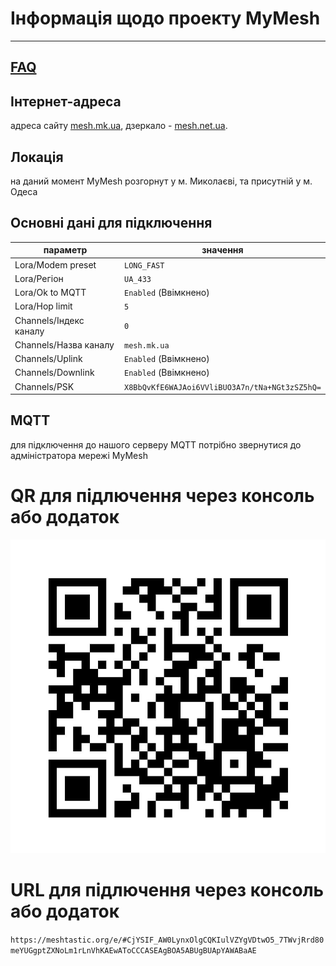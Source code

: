 # Інформація щодо проекту MyMesh
***


## [FAQ](FAQ)

## Інтернет-адреса
адреса сайту [mesh.mk.ua](https://mesh.mk.ua), дзеркало - [mesh.net.ua](https://mesh.net.ua).

## Локація
на даний момент MyMesh розгорнут у м. Миколаєві, та присутній у м. Одеса 

## Основні дані для підключення

| параметр               | значення              |
| ---------------------- | --------------------- |
| Lora/Modem preset      | `LONG_FAST`           |
| Lora/Регіон            | `UA_433`              |
| Lora/Ok to MQTT        | `Enabled` (Ввімкнено) |
| Lora/Hop limit         | `5`                   |
| Channels/Індекс каналу | `0`                   |
| Channels/Назва каналу  | `mesh.mk.ua`          |
| Channels/Uplink        | `Enabled` (Ввімкнено) |
| Channels/Downlink      | `Enabled` (Ввімкнено) |
| Channels/PSK           | `X8BbQvKfE6WAJAoi6VVliBUO3A7n/tNa+NGt3zSZ5hQ=` |

## MQTT
для підключення до нашого серверу MQTT потрібно звернутися до адміністратора мережі MyMesh

# QR для підлючення через консоль або додаток
![QR](images/qr_mymesh.jpg)

# URL для підлючення через консоль або додаток
`https://meshtastic.org/e/#CjYSIF_AW0LynxOlgCQKIulVZYgVDtwO5_7TWvjRrd80meYUGgptZXNoLm1rLnVhKAEwAToCCCASEAgBOA5ABUgBUApYAWABaAE`

